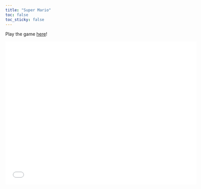 ```yaml
---
title: "Super Mario"
toc: false
toc_sticky: false
---
```


Play the game [here](/assets/game/Lab04.html)!

<iframe src="/assets/game/Lab04.html" width="600" height="448" frameBorder="0" onclick="event.stopPropagation();"

</iframe>
